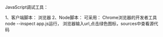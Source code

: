 JavaScript调试工具：

1、客户端脚本： 浏览器
2、Node脚本：
    可采用： Chrome浏览器的开发者工具
    node --inspect app.js运行，
    浏览器输入url,点击绿色图标，sources中查看源代码